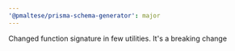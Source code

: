 ```yaml
---
'@pmaltese/prisma-schema-generator': major
---
```


Changed function signature in few utilities. It's a breaking change
